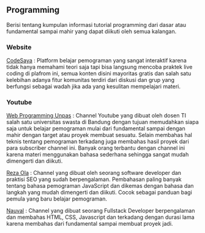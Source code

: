 ## Programming 

Berisi tentang kumpulan informasi tutorial programming dari dasar atau fundamental sampai mahir yang dapat diikuti oleh semua kalangan.


### Website

[CodeSaya](https://codesaya.com/) : Platform belajar pemograman yang sangat interaktif karena tidak hanya memahami teori saja tapi bisa langsung mencoba praktek live coding di plafrom ini, semua konten disini mayoritas gratis dan salah satu kelebihan adanya fitur komunitas terdiri dari diskusi dan grup yang berfungsi sebagai wadah jika ada yang kesulitan mempelajari materi.


### Youtube

[Web Programming Unpas](https://www.youtube.com/c/webprogrammingunpas) : Channel Youtube yang dibuat oleh dosen TI salah satu universitas swasta di Bandung dengan tujuan memudahkan siapa saja untuk belajar pemograman mulai dari fundamental sampai dengan mahir dengan target atau proyek membuat sesuatu. Selain membahas hal teknis tentang pemograman terkadang juga membahas hasil proyek dari para subscriber channel ini. Banyak orang terbantu dengan channel ini karena materi menggunakan bahasa sederhana sehingga sangat mudah dimengerti dan diikuti.

[Reza Ola](https://www.youtube.com/c/rezaola) : Channel yang dibuat oleh seorang software developer dan praktisi SEO yang sudah berpengalaman. Pembahasan paling banyak tentang bahasa pemograman JavaScript dan dikemas dengan bahasa dan langkah yang mudah dimengerti dan diikuti. Cocok sebagai panduan bagi pemula yang baru belajar pemograman.

[Nauval](https://www.youtube.com/@mhdnauvalazhar) : Channel yang dibuat seorang Fullstack Developer berpengalaman dan membahas HTML, CSS, Javascript dan terkadang dengan durasi lama karena membahas dari fundamental sampai membuat proyek jadi.